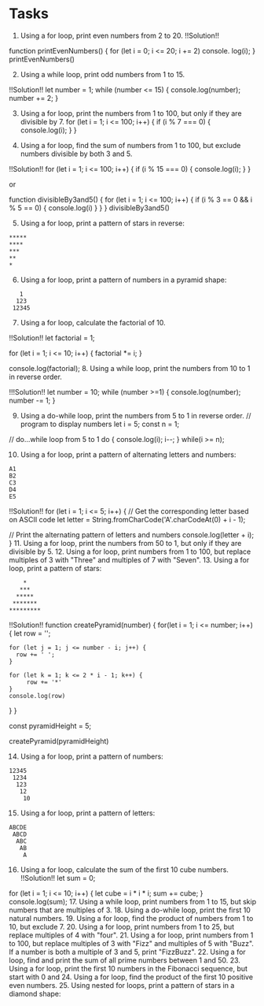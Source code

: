 # Tasks

1. Using a for loop, print even numbers from 2 to 20.
!!Solution!!

function printEvenNumbers() {
  for (let i = 0; i <= 20; i += 2) 
  console. log(i); } 
printEvenNumbers()

2. Using a while loop, print odd numbers from 1 to 15.

!!Solution!!
let number = 1;
while (number <= 15) {
  console.log(number);
  number += 2;
}


3. Using a for loop, print the numbers from 1 to 100, but only if they are divisible by 7.
for (let i = 1; i <= 100; i++) {
  if (i % 7 === 0) {
    console.log(i);
  }
}

4. Using a for loop, find the sum of numbers from 1 to 100, but exclude numbers divisible by both 3 and 5.

!!Solution!!
for (let i = 1; i <= 100; i++) {
  if (i % 15 === 0) {
    console.log(i);
  }
}


or 


function divisibleBy3and5() { 
    for (let i = 1; i <= 100; i++) { 
        if (i % 3 == 0 && i % 5 == 0) { 
            console.log(i) 
        } 
    } 
} 
 divisibleBy3and5() 

5. Using a for loop, print a pattern of stars in reverse:

```
*****
****
***
**
*
```

6. Using a for loop, print a pattern of numbers in a pyramid shape:

```
   1
  123
 12345

```

7. Using a for loop, calculate the factorial of 10.

!!Solution!!
let factorial = 1;

for (let i = 1; i <= 10; i++) {
  factorial *= i;
}

console.log(factorial);
8. Using a while loop, print the numbers from 10 to 1 in reverse order.

!!!Solution!!
let number = 10;
while (number >=1) {
  console.log(number);
  number -= 1;
}

9. Using a do-while loop, print the numbers from 5 to 1 in reverse order.
// program to display numbers
let i = 5;
const n = 1;

// do...while loop from 5 to 1
do {
    console.log(i);
    i--;
} while(i >= n);

10. Using a for loop, print a pattern of alternating letters and numbers:
```
A1
B2
C3
D4
E5

```
!!Solution!!
for (let i = 1; i <= 5; i++) {
  // Get the corresponding letter based on ASCII code
  let letter = String.fromCharCode('A'.charCodeAt(0) + i - 1);

  // Print the alternating pattern of letters and numbers
  console.log(letter + i);
}
11. Using a for loop, print the numbers from 50 to 1, but only if they are divisible by 5.
12. Using a for loop, print numbers from 1 to 100, but replace multiples of 3 with "Three" and multiples of 7 with "Seven".
13. Using a for loop, print a pattern of stars:

```
    *
   ***
  *****
 *******
*********

```
!!Solution!!
function createPyramid(number) {
  for(let i = 1; i <= number; i++) {
    let row = '';
    
    for (let j = 1; j <= number - i; j++) {
      row += ' ';
    }
  
    for (let k = 1; k <= 2 * i - 1; k++) {
         row += '*'
    }
    console.log(row)
  }
}
 
const pyramidHeight = 5;
 
createPyramid(pyramidHeight)

14. Using a for loop, print a pattern of numbers:

```
12345
 1234
  123
   12
    10
```
15. Using a for loop, print a pattern of letters:

```
ABCDE
 ABCD
  ABC
   AB
    A

```
16. Using a for loop, calculate the sum of the first 10 cube numbers.
!!Solution!!
let sum = 0;

for (let i = 1; i <= 10; i++) {
  let cube = i * i * i;
  sum += cube;
}
console.log(sum);
17. Using a while loop, print numbers from 1 to 15, but skip numbers that are multiples of 3.
18. Using a do-while loop, print the first 10 natural numbers.
19. Using a for loop, find the product of numbers from 1 to 10, but exclude 7.
20. Using a for loop, print numbers from 1 to 25, but replace multiples of 4 with "four".
21. Using a for loop, print numbers from 1 to 100, but replace multiples of 3 with "Fizz" and multiples of 5 with "Buzz". If a number is both a multiple of 3 and 5, print "FizzBuzz".
22. Using a for loop, find and print the sum of all prime numbers between 1 and 50.
23. Using a for loop, print the first 10 numbers in the Fibonacci sequence, but start with 0 and 24. Using a for loop, find the product of the first 10 positive even numbers.
25. Using nested for loops, print a pattern of stars in a diamond shape:

